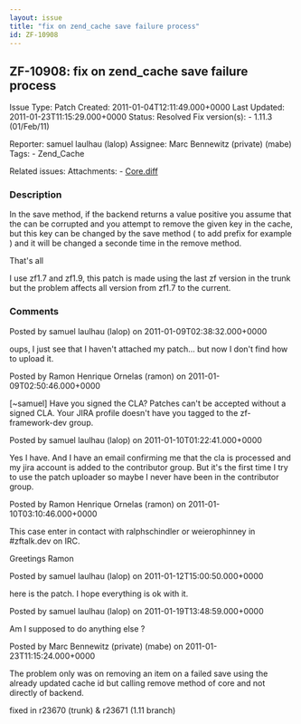 ```yaml
---
layout: issue
title: "fix on zend_cache save failure process"
id: ZF-10908
---
```


ZF-10908: fix on zend\_cache save failure process
-------------------------------------------------

 Issue Type: Patch Created: 2011-01-04T12:11:49.000+0000 Last Updated: 2011-01-23T11:15:29.000+0000 Status: Resolved Fix version(s): - 1.11.3 (01/Feb/11)
 
 Reporter:  samuel laulhau (lalop)  Assignee:  Marc Bennewitz (private) (mabe)  Tags: - Zend\_Cache
 
 Related issues: 
 Attachments: - [Core.diff](/issues/secure/attachment/13593/Core.diff)
 
### Description

In the save method, if the backend returns a value positive you assume that the can be corrupted and you attempt to remove the given key in the cache, but this key can be changed by the save method ( to add prefix for example ) and it will be changed a seconde time in the remove method.

That's all

I use zf1.7 and zf1.9, this patch is made using the last zf version in the trunk but the problem affects all version from zf1.7 to the current.

 

 

### Comments

Posted by samuel laulhau (lalop) on 2011-01-09T02:38:32.000+0000

oups, I just see that I haven't attached my patch... but now I don't find how to upload it.

 

 

Posted by Ramon Henrique Ornelas (ramon) on 2011-01-09T02:50:46.000+0000

[~samuel] Have you signed the CLA? Patches can't be accepted without a signed CLA. Your JIRA profile doesn't have you tagged to the zf-framework-dev group.

 

 

Posted by samuel laulhau (lalop) on 2011-01-10T01:22:41.000+0000

Yes I have. And I have an email confirming me that the cla is processed and my jira account is added to the contributor group. But it's the first time I try to use the patch uploader so maybe I never have been in the contributor group.

 

 

Posted by Ramon Henrique Ornelas (ramon) on 2011-01-10T03:10:46.000+0000

This case enter in contact with ralphschindler or weierophinney in #zftalk.dev on IRC.

Greetings Ramon

 

 

Posted by samuel laulhau (lalop) on 2011-01-12T15:00:50.000+0000

here is the patch. I hope everything is ok with it.

 

 

Posted by samuel laulhau (lalop) on 2011-01-19T13:48:59.000+0000

Am I supposed to do anything else ?

 

 

Posted by Marc Bennewitz (private) (mabe) on 2011-01-23T11:15:24.000+0000

The problem only was on removing an item on a failed save using the already updated cache id but calling remove method of core and not directly of backend.

fixed in r23670 (trunk) & r23671 (1.11 branch)

 

 